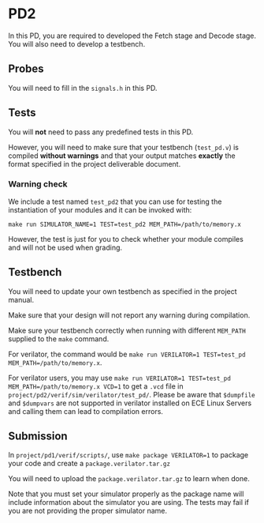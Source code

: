 # PD2

In this PD, you are required to developed the Fetch stage and Decode stage.
You will also need to develop a testbench.

## Probes

You will need to fill in the `signals.h` in this PD.

## Tests

You will **not** need to pass any predefined tests in this PD.

However, you will need to make sure that your testbench (`test_pd.v`) is compiled **without warnings** and that your output matches **exactly** the format specified in the project deliverable document.

### Warning check

We include a test named `test_pd2` that you can use for testing the instantiation of your modules and it can be invoked with:
```
make run SIMULATOR_NAME=1 TEST=test_pd2 MEM_PATH=/path/to/memory.x
```
However, the test is just for you to check whether your module compiles and will not be used when grading.

## Testbench

You will need to update your own testbench as specified in the project manual.

Make sure that your design will not report any warning during compilation.

Make sure your testbench correctly when running with different `MEM_PATH` supplied to the `make` command.

For verilator, the command would be `make run VERILATOR=1 TEST=test_pd MEM_PATH=/path/to/memory.x`.

For verilator users, you may use `make run VERILATOR=1 TEST=test_pd MEM_PATH=/path/to/memory.x VCD=1` to get a `.vcd` file in `project/pd2/verif/sim/verilator/test_pd/`. 
Please be aware that `$dumpfile` and `$dumpvars` are not supported in verilator installed on ECE Linux Servers and calling them can lead to compilation errors.

## Submission

In `project/pd1/verif/scripts/`, use `make package VERILATOR=1` to package your code and create a `package.verilator.tar.gz`

You will need to upload the `package.verilator.tar.gz` to learn when done.

Note that you must set your simulator properly as the package name will include
information about the simulator you are using.
The tests may fail if you are not providing the proper simulator name.

